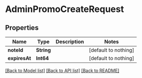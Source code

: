 # AdminPromoCreateRequest


## Properties
Name | Type | Description | Notes
------------ | ------------- | ------------- | -------------
**noteId** | **String** |  | [default to nothing]
**expiresAt** | **Int64** |  | [default to nothing]


[[Back to Model list]](../README.md#models) [[Back to API list]](../README.md#api-endpoints) [[Back to README]](../README.md)


